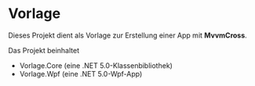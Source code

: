 # Vorlage

Dieses Projekt dient als Vorlage zur Erstellung einer App mit **MvvmCross**.

Das Projekt beinhaltet

- Vorlage.Core (eine .NET 5.0-Klassenbibliothek)
- Vorlage.Wpf (eine .NET 5.0-Wpf-App)

